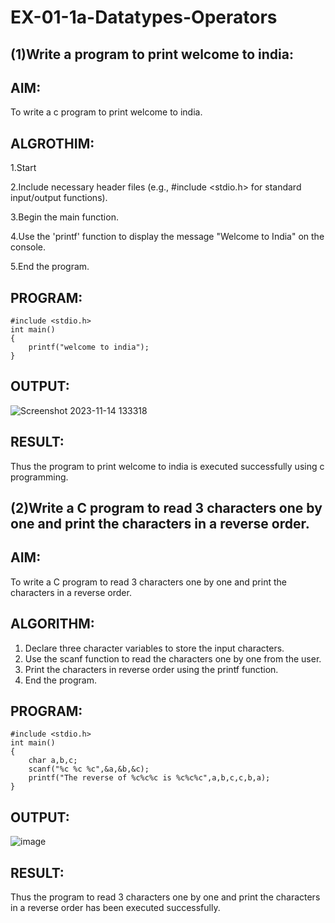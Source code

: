 # EX-01-1a-Datatypes-Operators
## (1)Write a program to print welcome to india:
## AIM:
To write a c program to print welcome to india.
## ALGROTHIM:
1.Start

2.Include necessary header files (e.g., #include <stdio.h> for standard input/output functions).

3.Begin the main function.

4.Use the 'printf' function to display the message "Welcome to India" on the console.

5.End the program.
## PROGRAM:
```
#include <stdio.h>
int main()
{
    printf("welcome to india");
}
```
## OUTPUT:
![Screenshot 2023-11-14 133318](https://github.com/shabreenavincent/EX-01-1a-Datatypes-Operators/assets/119475721/c08857d7-c778-44bb-9fa1-32a5890f8aa6)

## RESULT:
Thus the program to print welcome to india is executed successfully using c programming.

## (2)Write a C program to read 3 characters one by one and print the characters in a reverse order.
## AIM:
To write a C program to read 3 characters one by one and print the characters in a reverse order.
## ALGORITHM:
1. Declare three character variables to store the input characters.
2. Use the scanf function to read the characters one by one from the user.
3. Print the characters in reverse order using the printf function.
4. End the program.
## PROGRAM:
```
#include <stdio.h>
int main()
{
    char a,b,c;
    scanf("%c %c %c",&a,&b,&c);
    printf("The reverse of %c%c%c is %c%c%c",a,b,c,c,b,a);
}
```
## OUTPUT:
![image](https://github.com/Yogabharathi3/EX-01-1a-Datatypes-Operators/assets/118899387/5e004428-5faf-4c1f-9ca6-3f20b7686c2c)
## RESULT:
Thus the program  to read 3 characters one by one and print the characters in a reverse order has been executed successfully.
   
